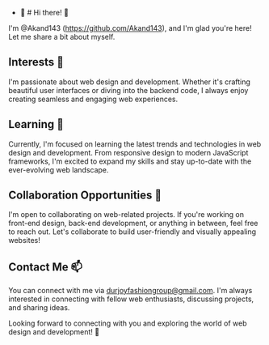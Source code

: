 - 👋 # Hi there! 👋

I'm @Akand143 (https://github.com/Akand143), and I'm glad you're here! Let me share a bit about myself.

## Interests 👀

I'm passionate about web design and development. Whether it's crafting beautiful user interfaces or diving into the backend code, I always enjoy creating seamless and engaging web experiences.

## Learning 🌱

Currently, I'm focused on learning the latest trends and technologies in web design and development. From responsive design to modern JavaScript frameworks, I'm excited to expand my skills and stay up-to-date with the ever-evolving web landscape.

## Collaboration Opportunities 💞️

I'm open to collaborating on web-related projects. If you're working on front-end design, back-end development, or anything in between, feel free to reach out. Let's collaborate to build user-friendly and visually appealing websites!

## Contact Me 📫

You can connect with me via durjoyfashiongroup@gmail.com. I'm always interested in connecting with fellow web enthusiasts, discussing projects, and sharing ideas.

Looking forward to connecting with you and exploring the world of web design and development! 🌟


<!---
Akand143/Akand143 is a ✨ special ✨ repository because its `README.md` (this file) appears on your GitHub profile.
You can click the Preview link to take a look at your changes.
--->
